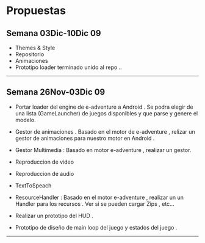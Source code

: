 # Propuestas #

## Semana 03Dic-10Dic 09 ##

  * Themes & Style
  * Repositorio
  * Animaciones
  * Prototipo loader terminado unido al repo ..


---


## Semana 26Nov-03Dic 09 ##

  * Portar loader del engine de e-adventure a Android . Se podra elegir de una lista (GameLauncher) de juegos disponibles y que parse y genere el modelo.

  * Gestor de animaciones . Basado en el motor de e-adventure , relizar un gestor de animaciones para nuestro motor en Android .

  * Gestor Multimedia : Basado en motor e-adventure , realizar un gestor.

  * Reproduccion de video
  * Reproduccion de audio
  * TextToSpeach

  * ResourceHandler : Basado en el motor e-adventure , realizar un un Handler para los recursos . Ver si se pueden cargar Zips , etc...

  * Realizar un prototipo del HUD .

  * Prototipo de diseño de main loop del juego y estados del juego .


---
